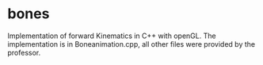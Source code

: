 # bones
Implementation of forward Kinematics in C++ with openGL. The implementation is in Boneanimation.cpp, all other files were provided by the professor.


